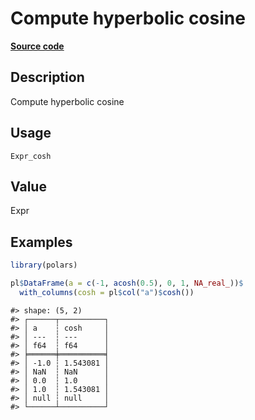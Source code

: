 
# Compute hyperbolic cosine

[**Source code**](https://github.com/pola-rs/r-polars/tree/main/R/#L)

## Description

Compute hyperbolic cosine

## Usage

<pre><code class='language-R'>Expr_cosh
</code></pre>

## Value

Expr

## Examples

``` r
library(polars)

pl$DataFrame(a = c(-1, acosh(0.5), 0, 1, NA_real_))$
  with_columns(cosh = pl$col("a")$cosh())
```

    #> shape: (5, 2)
    #> ┌──────┬──────────┐
    #> │ a    ┆ cosh     │
    #> │ ---  ┆ ---      │
    #> │ f64  ┆ f64      │
    #> ╞══════╪══════════╡
    #> │ -1.0 ┆ 1.543081 │
    #> │ NaN  ┆ NaN      │
    #> │ 0.0  ┆ 1.0      │
    #> │ 1.0  ┆ 1.543081 │
    #> │ null ┆ null     │
    #> └──────┴──────────┘
